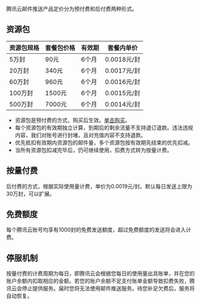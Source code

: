 腾讯云邮件推送产品定价分为预付费和后付费两种形式。

## 资源包
| 资源包规格 | 套餐包价格 | 有效期 | 套餐内单价     |
| ----- | ----- | --- | --------- |
| 5万封   | 90元   | 6个月 | 0.0018元/封 |
| 20万封  | 340元  | 6个月 | 0.0017元/封 |
| 60万封  | 960元  | 6个月 | 0.0016元/封 |
| 100万封 | 1500元 | 6个月 | 0.0015元/封 |
| 500万封 | 7000元 | 6个月 | 0.0014元/封 |

- 资源包是预付费的方式，购买后生效。[单击购买](http://buy.cloud.tencent.com/ses)。
- 每个资源包的有效期独立计算，到期后的剩余流量不支持退订退款。违法违规内容，我们对账号进行封堵，且对充值内容不支持退款。
- 优先抵扣有效期内资源包的邮件量，多个资源包按有效期先结束的优先扣减。
- 当所有资源包扣减完毕后，仍可继续使用，扣费方式转为按量计费。


## 按量付费
后付费的方式，根据实际使用量计费，单价为0.0019元/封。默认每日发送上限为30万封，可以扩展。
## 免费额度
每个腾讯云账号均享有1000封的免费发送额度，超过免费额度的发送将会进入计费。
## 停服机制
按量付费的计费周期为每日，即腾讯云会根据您每日的使用量出具账单，并在您的账户余额内扣取相应的金额。若您的账户余额不足支付账单金额导致扣费失败，腾讯云会停止提供服务。届时您将无法使用邮件推送服务。待您补足欠费后，服务将自动恢复。


